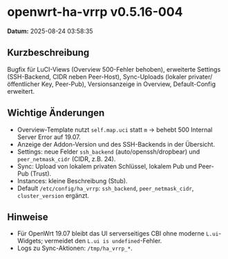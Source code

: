 # openwrt-ha-vrrp v0.5.16-004

**Datum:** 2025-08-24 03:58:35

## Kurzbeschreibung
Bugfix für LuCI-Views (Overview 500-Fehler behoben), erweiterte Settings (SSH-Backend, CIDR neben Peer-Host),
Sync-Uploads (lokaler privater/öffentlicher Key, Peer-Pub), Versionsanzeige in Overview, Default-Config erweitert.

## Wichtige Änderungen
- Overview-Template nutzt `self.map.uci` statt `m` → behebt 500 Internal Server Error auf 19.07.
- Anzeige der Addon-Version und des SSH-Backends in der Übersicht.
- Settings: neue Felder `ssh_backend` (auto/openssh/dropbear) und `peer_netmask_cidr` (CIDR, z.B. 24).
- Sync: Upload von lokalem privaten Schlüssel, lokalem Pub und Peer-Pub (Trust).
- Instances: kleine Beschreibung (Stub).
- Default `/etc/config/ha_vrrp`: `ssh_backend`, `peer_netmask_cidr`, `cluster_version` ergänzt.

## Hinweise
- Für OpenWrt 19.07 bleibt das UI serverseitiges CBI ohne moderne `L.ui`-Widgets; vermeidet den `L.ui is undefined`-Fehler.
- Logs zu Sync-Aktionen: `/tmp/ha_vrrp_*`.
